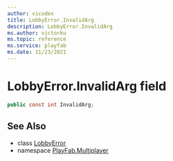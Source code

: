 ```yaml
---
author: vicodex
title: LobbyError.InvalidArg
description: LobbyError.InvalidArg
ms.author: victorku
ms.topic: reference
ms.service: playfab
ms.date: 11/23/2021
---
```


# LobbyError.InvalidArg field

```csharp
public const int InvalidArg;
```

## See Also

* class [LobbyError](../LobbyError.md)
* namespace [PlayFab.Multiplayer](../../PlayFabMultiplayerSDK.md)
